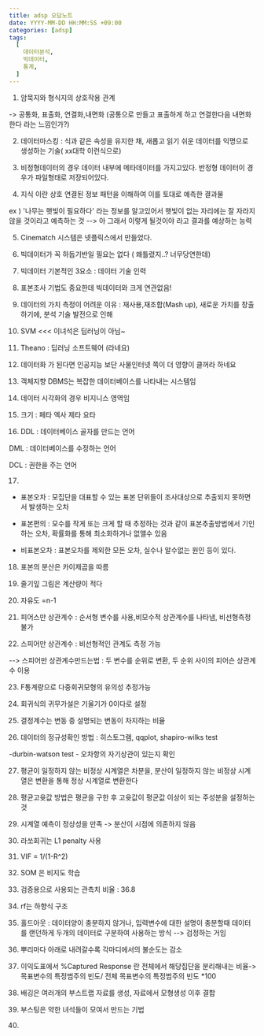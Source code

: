 ```yaml
---
title: adsp 오답노트
date: YYYY-MM-DD HH:MM:SS +09:00
categories: [adsp]
tags:
  [
    데이터분석,
    빅데이터,
    통계,
  ]
---
```


1. 암묵지와 형식지의 상호작용 관계

-> 공통화, 표출화, 연결화,내면화 (공통으로 만들고 표출하게 하고 연결한다음 내면화한다 라는 느낌인가?)

2. 데이터마스킹 : 식과 같은 속성을 유지한 채, 새롭고 읽기 쉬운 데이터를 익명으로 생성하는 기술( xx대학 이런식으로)

3. 비정형데이터의 경우 데이터 내부에 메타데이터를 가지고있다. 반정형 데이터이 경우가 파일형태로 저장되어있다.

4. 지식 이란 상호 연결된 정보 패턴을 이해하여 이를 토대로 예측한 결과물 

ex )   '나무는 햇빛이 필요하다' 라는 정보를 알고있어서 햇빛이 없는 자리에는 잘 자라지 않을 것이라고 예측하는 것 --> 아 그래서 이렇게 될것이야 라고 결과를 예상하는 능력

5. Cinematch 시스템은 넷플릭스에서 만들었다.

6. 빅데이터가 꼭 하둡기반일 필요는 없다 ( 왜틀렸지..? 너무당연한데)

7. 빅데이터 기본적인 3요소 : 데이터 기술 인력 

8. 표본조사 기법도 중요한데 빅데이터와 크게 연관없음!

9. 데이터의 가치 측정이 어려운 이유 : 재사용,재조합(Mash up), 새로운 가치를 창출하기에, 분석 기술 발전으로 인해

10. SVM <<< 이녀석은 딥러닝이 아님~

11. Theano : 딥러닝 소프트웨어 (라네요)

12. 데이터화 가 된다면 인공지능 보단 사물인터넷 쪽이 더 영향이 클꺼라 하네요

13. 객체지향 DBMS는 복잡한 데이터베이스를 나타내는 시스템임

14. 데이터 시각화의 경우 비지니스 영역임

15. 크기 : 페타 엑사 제타 요타

16. DDL : 데이터베이스 골자를 만드는 언어 

DML : 데이터베이스를 수정하는 언어

DCL : 권한을 주는 언어

17. 
- 표본오차 : 모집단을 대표할 수 있는 표본 단위들이 조사대상으로 추출되지 못하면서 발생하는 오차

- 표본편의 : 모수를 작게 또는 크게 할 때 추정하는 것과 같이 표본추출방법에서 기인하는 오차, 확률화를 통해 최소화하거나 없앨수 있음

- 비표본오차 : 표본오차를 제외한 모든 오차, 실수나 알수없는 원인 등이 있다.

18. 표본의 분산은 카이제곱을 따름

19. 줄기잎 그림은 계산량이 적다

20. 자유도 =n-1

21. 피어스만 상관계수 : 순서형 변수를 사용,비모수적 상관계수를 나타냄, 비선형측정불가

22. 스피어만 상관계수 : 비선형적인 관계도 측정 가능

--> 스피어만 상관계수만드는법 : 두 변수를 순위로 변환, 두 순위 사이의 피어슨 상관계수 이용

23. F통계량으로 다중회귀모형의 유의성 추정가능

24. 회귀식의 귀무가설은 기울기가 0이다로 설정

25. 결정계수는 변동 중 설명되는 변동이 차지하는 비율

26. 데이터의 정규성확인 방법 : 히스토그램, qqplot, shapiro-wilks test 

-durbin-watson test - 오차항의 자기상관이 있는지 확인

27. 평균이 일정하지 않는 비정상 시계열은 차분을, 분산이 일정하지 않는 비정상 시계열은 변환을 통해 정상 시계열로 변환한다

28. 평균고윳값 방법은 평균을 구한 후 고윳값이 평균값 이상이 되는 주성분을 설정하는 것 

29. 시계열 예측이 정상성을 만족 -> 분산이 시점에 의존하지 않음

30. 라쏘회귀는 L1 penalty 사용

31. VIF = 1/(1-R^2)

32. SOM 은 비지도 학습

33. 검증용으로 사용되는 관측치 비율 : 36.8

34. rf는 하향식 구조 

35. 홀드아웃 : 데이터양이 충분하지 않거나, 입력변수에 대한 설명이 충분할때 데이터를 랜던하게 두개의 데이터로 구분하여 사용하는 방식 --> 검정하는 거임

36. 뿌리마다 아래로 내려갈수록 각마디에서의 불순도는 감소

37. 이익도표에서 %Captured Response 란 전체에서 해당집단을 분리해내는 비율-> 목표변수의 특정범주의 빈도/ 전체 목표변수의 특정범주의 빈도 *100

38. 배깅은 여러개의 부스트랩 자료를 생성, 자료에서 모형생성 이후 결합 

39. 부스팅은 약한 녀석들이 모여서 만드는 기법

40. 

